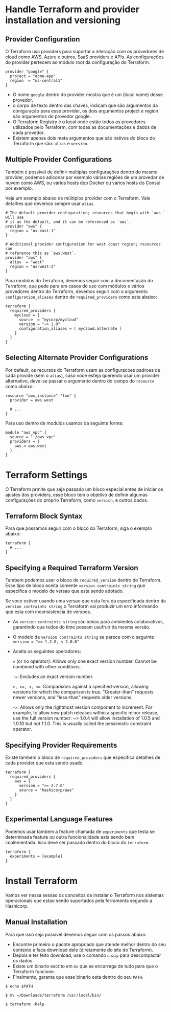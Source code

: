 # Handle Terraform and provider installation and versioning

##  Provider Configuration
O Terraform usa providers para suportar a interação com os provedores de cloud como AWS, Azure e outros, SaaS providers e APIs. As configurações do provider pertecem ao módulo root da configuração do Terraform.

```hcl
provider "google" {
  project = "acme-app"
  region  = "us-central1"
}
```

- O nome `google` dentro do provider mostra que é um (local name) desse provedor.
- o corpo de texto dentro das chaves, indicam que são argumentos da coniguração para esse provider, os dois argumentos project e region são argumentos do provedor google.
- O Terraform Registry é o local onde estão todos os provedores utilizados pelo Terraform, com todas as documentações e dados de cada provedor.
- Existem apenas dois meta argumentos que são nativos do bloco do Terraform que são: `alias` e `version`.

## Multiple Provider Configurations
Também é possível de definir multiplas configurações dentro do mesmo provider, podemos adiconar por exemplo várias regiões de um provedor de nuvem como AWS, ou vários hosts dop Docker ou vários hosts do Consul por exemplo.

Veja um exemplo abaixo de múltiplos provider com o Terraform. Vale detalhes que  devemos sempre usar `alias`.

```hcl
# The default provider configuration; resources that begin with `aws_` will use
# it as the default, and it can be referenced as `aws`.
provider "aws" {
  region = "us-east-1"
}

# Additional provider configuration for west coast region; resources can
# reference this as `aws.west`.
provider "aws" {
  alias  = "west"
  region = "us-west-2"
}
```

Para modulos do Terraform, devemos seguir com a documentação do Terraform, que pede para em casos de uso com módulos e vários provedores dentro do Terraform, devemos seguir com o argumento `configuration_aliases` dentro de `required_providers` como esta abaixo:

```hcl
terraform {
  required_providers {
    mycloud = {
      source  = "mycorp/mycloud"
      version = "~> 1.0"
      configuration_aliases = [ mycloud.alternate ]
    }
  }
}
```
## Selecting Alternate Provider Configurations
Por default, os recursos do Terraform usam as configuracoes padroes de cada provide (sem o `alias`), caso voce esteja querendo usar um provider alternativo, deve-se passar o argumento dentro do campo do `resource` como abaixo:

```hcl
resource "aws_instance" "foo" {
  provider = aws.west

  # ...
}
```

Para uso dentro de modulos usamos da seguinte forma:

```hcl
module "aws_vpc" {
  source = "./aws_vpc"
  providers = {
    aws = aws.west
  }
}
```

# Terraform Settings
O Terraform prmite que seja passado um bloco especial antes de iniciar os ajustes dos providers, esse bloco tem o objetivo de definir algumas configurações do próprio Terraform, como `version`, e outros dados.

## Terraform Block Syntax
Para que possamos seguir com o bloco do Terraform, siga o exemplo abaixo:

```hcl
terraform {
  # ...
}
```

## Specifying a Required Terraform Version
Tambem podemos usar o bloco de `required_version` dentro do Terraform. Esse tipo de bloco aceita somente `version contraints string` que especifica o modelo de versao que esta sendo adotado.

Se voce estiver usando uma versao que esta fora da especificada dentro da `version contraints string` o Terraform vai produzir um erro informando que esta com inconsistencia de versoes.

- As `version contraints string` são ideias para ambientes colaborativos, garantindo que todos do time possam usufruir da mesma versão.
- O modelo da `version contraints string` se parece com o seguinte `version = ">= 1.2.0, < 2.0.0"`
- Aceita os seguintes operadores:
  
    `=` (or no operator): Allows only one exact version number. Cannot be combined with other conditions.

    `!=`: Excludes an exact version number.

    `>, >=, <, <=`: Comparisons against a specified version, allowing versions for which the comparison is true. "Greater-than" requests newer versions, and "less-than" requests older versions.

    `~>`: Allows only the rightmost version component to increment. For example, to allow new patch releases within a specific minor release, use the full version number: ~> 1.0.4 will allow installation of 1.0.5 and 1.0.10 but not 1.1.0. This is usually called the pessimistic constraint operator.

## Specifying Provider Requirements
Existe tambem o bloco de `required_providers` que especifica detalhes de cada provider que esta sendo usado.

```hcl
terraform {
  required_providers {
    aws = {
      version = ">= 2.7.0"
      source = "hashicorp/aws"
    }
  }
}
```

## Experimental Language Features
Podemos usar tambem a feature chamada de `experiments` que testa se determinada feature ou outra funcionalidade esta sendo bem implementada. Isso deve ser passado dentro do bloco do `terraform`.

```hcl
terraform {
  experiments = [example]
}
```

# Install Terraform
Vamos ver nessa sessao os conceitos de instalar o Terraform nos sistemas operacionais que estao sendo suportados pela ferramenta segundo a Hashicorp.

## Manual Installation
Para que isso seja possivel devemos seguir com os passos abaixo:

- Encontre primeiro o pacote apropriado que atende melhor dentro do seu contexto e faca download dele (diretamente do site do Terraform).
- Depois e ter feito download, use o comando `unzip` para descompactar os dados.
- Existe um binario escrito em `Go` que se encarrega de tudo para que o Terraform funcione.
- Finalmente, garanta que esse binario esta dentro do seu `PATH`.

`$ echo $PATH`

`$ mv ~/Downloads/terraform /usr/local/bin/`

`$ terraform -help`